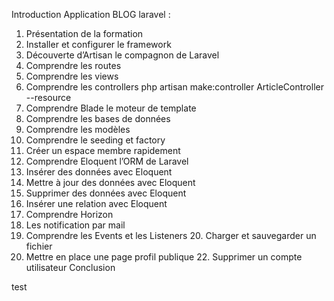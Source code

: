 Introduction Application BLOG laravel : 
1. Présentation de la formation
2. Installer et configurer le framework
3. Découverte d’Artisan le compagnon de Laravel
4. Comprendre les routes
5. Comprendre les views
6. Comprendre les controllers
php artisan make:controller ArticleController --resource
7. Comprendre Blade le moteur de template
8. Comprendre les bases de données
9. Comprendre les modèles
7. Comprendre le seeding et factory
8. Créer un espace membre rapidement
9. Comprendre Eloquent l’ORM de Laravel
10. Insérer des données avec Eloquent
14. Mettre à jour des données avec Eloquent
15. Supprimer des données avec Eloquent
16. Insérer une relation avec Eloquent
17. Comprendre Horizon
18. Les notification par mail
19. Comprendre les Events et les Listeners 20. Charger et sauvegarder un fichier
21. Mettre en place une page profil publique 22. Supprimer un compte utilisateur Conclusion

test